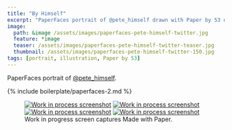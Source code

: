 ```yaml
---
title: "By Himself"
excerpt: "PaperFaces portrait of @pete_himself drawn with Paper by 53 on an iPad."
image: 
  path: &image /assets/images/paperfaces-pete-himself-twitter.jpg 
  feature: *image
  teaser: /assets/images/paperfaces-pete-himself-twitter-teaser.jpg
  thumbnail: /assets/images/paperfaces-pete-himself-twitter-150.jpg
tags: [portrait, illustration, Paper by 53]
---
```


PaperFaces portrait of [@pete_himself](https://twitter.com/pete_himself).

{% include boilerplate/paperfaces-2.md %}

<figure class="third">
  <a href="/assets/images/paperfaces-pete-himself-process-1-lg.jpg"><img src="/assets/images/paperfaces-pete-himself-process-1-600.jpg" alt="Work in process screenshot"></a>
  <a href="/assets/images/paperfaces-pete-himself-process-2-lg.jpg"><img src="/assets/images/paperfaces-pete-himself-process-2-600.jpg" alt="Work in process screenshot"></a>
  <a href="/assets/images/paperfaces-pete-himself-process-3-lg.jpg"><img src="/assets/images/paperfaces-pete-himself-process-3-600.jpg" alt="Work in process screenshot"></a>
  <a href="/assets/images/paperfaces-pete-himself-process-4-lg.jpg"><img src="/assets/images/paperfaces-pete-himself-process-4-600.jpg" alt="Work in process screenshot"></a>
  <figcaption>Work in progress screen captures Made with Paper.</figcaption>
</figure>
